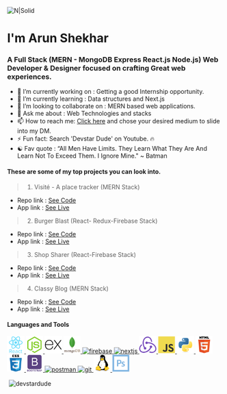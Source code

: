 ![N|Solid](https://i.ibb.co/zHHTPmJ/linkedin-banner-2.jpg)

# I'm Arun Shekhar

### A Full Stack (MERN - MongoDB Express React.js Node.js) Web Developer & Designer focused on crafting Great web experiences.

- 🔭 I’m currently working on : Getting a good Internship opportunity.
- 🔱 I’m currently learning : Data structures and Next.js
- 👯 I’m looking to collaborate on : MERN based web applications.
- 💬 Ask me about : Web Technologies and stacks
- 📫 How to reach me: <a  href="https://devstardude.web.app/" target="_blank">Click here</a> and chose your desired medium to slide into my DM.
- ⚡ Fun fact: Search 'Devstar Dude' on Youtube. 🔥
- ☯ Fav quote : “All Men Have Limits. They Learn What They Are And Learn Not To Exceed Them. I Ignore Mine." ~ Batman

#### These are some of my top projects you can look into.

> 1. Visité - A place tracker (MERN Stack)

- Repo link : <a href="https://github.com/devstardude/Visite-place-tracker" >See Code</a>
- App link : <a href="https://visite-place-tracker.web.app/">See Live</a>

> 2.  Burger Blast (React- Redux-Firebase Stack)

- Repo link : <a href="https://github.com/devstardude/Burger-Blast" >See Code</a>
- App link : <a href="https://burger-blast.web.app/">See Live</a>

> 3.  Shop Sharer (React-Firebase Stack)

- Repo link : <a href="https://github.com/devstardude/Shop-Sharer">See Code</a>
- App link : <a href="https://shopsharer009.web.app/" >See Live</a>

> 4.  Classy Blog (MERN Stack)

- Repo link : <a href="https://github.com/devstardude/Classy-Blog-MERN">See Code</a>
- App link : <a href="https://classyblog-react.web.app/">See Live</a>

#### Languages and Tools

<p align="left"> <a href="https://reactjs.org/" target="_blank"> <img  src="https://raw.githubusercontent.com/devicons/devicon/master/icons/react/react-original-wordmark.svg" alt="react" width="40" height="40"/>
 <a href="https://nodejs.org" target="_blank"> <img  src="https://raw.githubusercontent.com/devicons/devicon/master/icons/nodejs/nodejs-original.svg" alt="nodejs" width="40" height="40"/> </a>
  <a href="https://expressjs.com" target="_blank"> <img  src="https://raw.githubusercontent.com/devicons/devicon/master/icons/express/express-original.svg" alt="express" width="40" height="40"/> </a>
  <a href="https://www.mongodb.com/" target="_blank"> <img  src="https://raw.githubusercontent.com/devicons/devicon/master/icons/mongodb/mongodb-original-wordmark.svg" alt="mongodb" width="40" height="40"/> </a><a href="https://firebase.google.com/" target="_blank"> <img  src="https://www.vectorlogo.zone/logos/firebase/firebase-icon.svg" alt="firebase" width="40" height="40"/><a href="https://nextjs.org/" target="_blank"> <img  src="https://cdn.worldvectorlogo.com/logos/nextjs-3.svg" alt="nextjs" width="40" height="40"/> </a><a href="https://redux.js.org" target="_blank"> <img  src="https://raw.githubusercontent.com/devicons/devicon/master/icons/redux/redux-original.svg" alt="redux" width="40" height="40"/> </a> <a href="https://developer.mozilla.org/en-US/docs/Web/JavaScript" target="_blank"> <img  src="https://raw.githubusercontent.com/devicons/devicon/master/icons/javascript/javascript-original.svg" alt="javascript" width="40" height="40"/> </a><a href="https://www.python.org" target="_blank"> <img  src="https://raw.githubusercontent.com/devicons/devicon/master/icons/python/python-original.svg" alt="python" width="40" height="40"/> </a>
  <a href="https://www.w3.org/html/" target="_blank"> <img  src="https://raw.githubusercontent.com/devicons/devicon/master/icons/html5/html5-original-wordmark.svg" alt="html5" width="40" height="40"/>
  <a href="https://www.w3schools.com/css/" target="_blank"> <img  src="https://raw.githubusercontent.com/devicons/devicon/master/icons/css3/css3-original-wordmark.svg" alt="css3" width="40" height="40"/> </a> <a href="https://getbootstrap.com" target="_blank"> <img  src="https://raw.githubusercontent.com/devicons/devicon/master/icons/bootstrap/bootstrap-plain-wordmark.svg" alt="bootstrap" width="40" height="40"/> <a href="https://postman.com" target="_blank"> <img  src="https://www.vectorlogo.zone/logos/getpostman/getpostman-icon.svg" alt="postman" width="40" height="40"/> </a><a href="https://git-scm.com/" target="_blank"> <img  src="https://www.vectorlogo.zone/logos/git-scm/git-scm-icon.svg" alt="git" width="40" height="40"/> </a><a href="https://www.linux.org/" target="_blank"> <img  src="https://raw.githubusercontent.com/devicons/devicon/master/icons/linux/linux-original.svg" alt="linux" width="40" height="40"/> </a> <a href="https://www.photoshop.com/en" target="_blank"> <img  src="https://raw.githubusercontent.com/devicons/devicon/master/icons/photoshop/photoshop-line.svg" alt="photoshop" width="40" height="40"/></a>  </p>

<p>&nbsp;<img align="center" src="https://github-readme-stats.vercel.app/api?username=devstardude&show_icons=true&locale=en" alt="devstardude" /></p>


